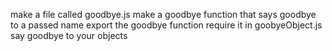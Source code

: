 make a file called goodbye.js
make a goodbye function that says goodbye
to a passed name
export the goodbye function
require it in goobyeObject.js
say goodbye to your objects